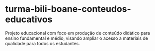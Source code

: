 # turma-bili-boane-conteudos-educativos
Projeto educacional com foco em produção de conteúdo didático para ensino fundamental e médio, visando ampliar o acesso a materiais de qualidade para todos os estudantes.
